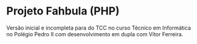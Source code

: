 
# Projeto Fahbula (PHP)

Versão inicial e incompleta para do TCC no curso Técnico em Informática no Polégio Pedro II com desenvolvimento em dupla com Vitor Ferreira.
